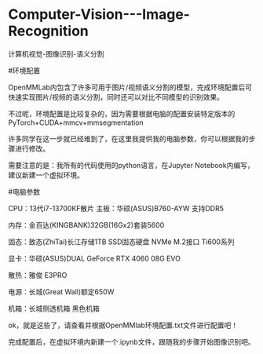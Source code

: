 # Computer-Vision---Image-Recognition
计算机视觉-图像识别-语义分割


#环境配置

OpenMMLab内包含了许多可用于图片/视频语义分割的模型，完成环境配置后可快速实现图片/视频的语义分割，同时还可以对比不同模型的识别效果。

不过呢，环境配置是比较复杂的，因为需要根据电脑的配置安装特定版本的PyTorch+CUDA+mmcv+mmsegmentation

许多同学在这一步就已经难到了，在这里我提供我的电脑参数，你可以根据我的步骤进行修改。

需要注意的是：我所有的代码使用的python语言，在Jupyter Notebook内编写，建议新建一个虚拟环境。

#电脑参数

CPU：13代i7-13700KF散片
主板：华硕(ASUS)B760-AYW 支持DDR5

内存：金百达(KINGBANK)32GB(16Gx2)套装5600

固态：致态(ZhiTai)长江存储1TB SSD固态硬盘 NVMe M.2接口 Ti600系列

显卡：华硕(ASUS)DUAL GeForce RTX 4060 08G EVO

散热：雅俊 E3PRO

电源：长城(Great Wall)额定650W

机箱：长城侧透机箱 黑色机箱

ok，就是这些了，请查看并根据OpenMMlab环境配置.txt文件进行配置吧！

完成配置后，在虚拟环境内新建一个.ipynb文件，跟随我的步骤开始图像识别吧。
